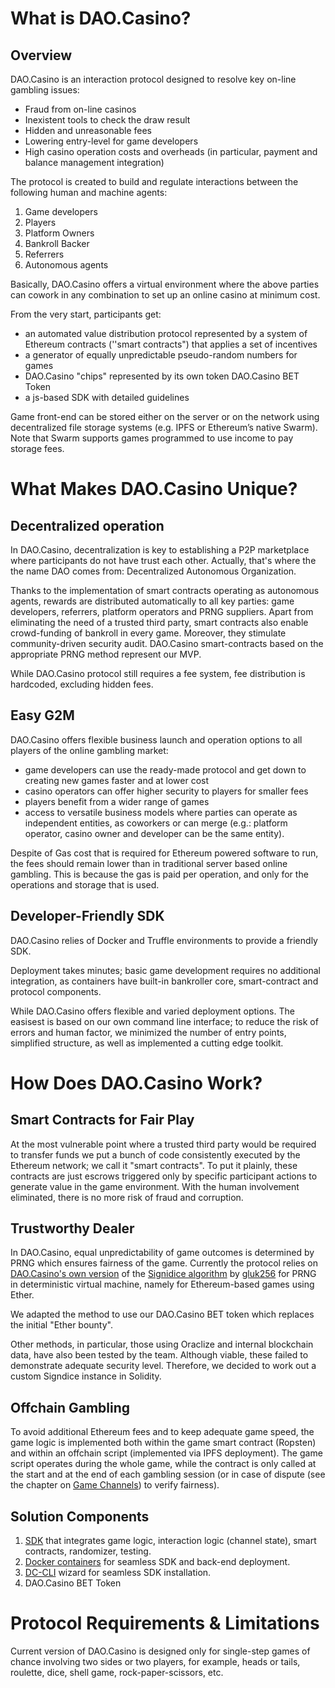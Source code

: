 # What is DAO.Сasino?

## Overview

DAO.Casino is an interaction protocol designed to resolve key on-line gambling issues:

- Fraud from on-line casinos
- Inexistent tools to check the draw result
- Hidden and unreasonable fees
- Lowering entry-level for game developers 
- High casino operation costs and overheads (in particular, payment and balance management integration)

The protocol is created to build and regulate interactions between the following human and machine agents:

1. Game developers
2. Players
3. Platform Owners
4. Bankroll Backer
5. Referrers
6. Autonomous agents

Basically, DAO.Casino offers a virtual environment where the above parties can cowork in any combination to set up an online casino at minimum cost. 

From the very start, participants get:

- an automated value distribution protocol represented by a system of Ethereum contracts (''smart contracts") that applies a set of incentives
- a generator of equally unpredictable pseudo-random numbers for games
- DAO.Casino "chips" represented by its own token DAO.Casino BET Token
- a js-based SDK with detailed guidelines 

Game front-end can be stored either on the server or on the network using decentralized file storage systems (e.g. IPFS or Ethereum’s native Swarm). Note that Swarm supports games programmed to use income to pay storage fees.

# What Makes DAO.Сasino Unique?

## Decentralized operation

 In DAO.Casino, decentralization is key to establishing a P2P marketplace where participants do not have trust each other. Actually, that's where the the name DAO comes from: Decentralized Autonomous Organization. 

Thanks to the implementation of smart contracts operating as autonomous agents, rewards are distributed automatically to all key parties: game developers, referrers, platform operators and PRNG suppliers. Apart from eliminating the need of a trusted third party, smart contracts also enable crowd-funding of bankroll in every game. Moreover, they stimulate community-driven security audit. DAO.Casino smart-contracts based on the appropriate PRNG method represent our MVP.

While DAO.Casino protocol still requires a fee system,  fee distribution is  hardcoded, excluding hidden fees.

## Easy G2M

DAO.Casino offers flexible business launch and operation options to all players of the online gambling market:

- game developers can use the ready-made protocol and get down to creating new games faster and at lower cost    
- casino operators can offer higher security to players for smaller fees
- players benefit from a wider range of games 
- access to versatile business models where parties can operate as independent entities,  as coworkers or can merge (e.g.: platform operator, casino owner and developer can be the same entity).

Despite of Gas cost that is required for Ethereum powered software to run, the fees should remain lower than in traditional server based online gambling. This is because the gas is paid per operation, and only for the operations and storage that is used.

## Developer-Friendly SDK

DAO.Casino relies of Docker and Truffle environments to provide a friendly SDK. 

Deployment takes minutes; basic game development requires no additional integration, as containers have built-in bankroller core, smart-contract and protocol components. 

While DAO.Casino offers flexible and varied deployment options. The easisest is based on our own command line interface; to reduce the risk of errors and human factor, we minimized the number of entry points, simplified structure, as well as implemented a cutting edge toolkit.  

# How Does DAO.Сasino Work?

## Smart Contracts for Fair Play

At the most vulnerable point where a trusted third party would be required to transfer funds we put a bunch of code consistently executed by the Ethereum network; we call it "smart contracts". To put it plainly, these contracts are just escrows triggered only by specific participant actions to generate value in the game environment. With the human involvement eliminated, there is no more risk of fraud and corruption.

## Trustworthy Dealer

In DAO.Casino, equal unpredictability of game outcomes is determined by PRNG which ensures fairness of the game. Currently the protocol relies on [DAO.Casino's own version](https://github.com/DaoCasino/Documentation/1.%20About%20Dao.Casino/1.2.%20Detailed%20Algorithm%20Specification.md) of the [Signidice algorithm](https://github.com/gluk256/misc/blob/master/rng4ethereum/signidice.md) by [gluk256](https://github.com/gluk256) for PRNG in deterministic virtual machine, namely for Ethereum-based games using Ether. 

We adapted the method to use our DAO.Casino BET token which replaces the initial "Ether bounty".

Other  methods, in particular, those using Oraclize and internal blockchain data, have also been tested by the team. Although viable, these failed to demonstrate adequate security level. Therefore, we decided to work out a custom Signdice instance in Solidity.

## Offchain Gambling
To avoid additional Ethereum fees and to keep adequate game speed, the game logic is implemented both within the game smart contract (Ropsten) and within an offchain script (implemented via IPFS deployment). The game script operates during the whole game, while the contract is only called at the start and at the end of each gambling session (or in case of dispute (see the chapter on [Game Channels](https://github.com/DaoCasino/Documentation/2.%20Developer%20Sandbox/2.7.%20Payment%20Channel%20Configuration.md)) to verify fairness). 

## Solution Components 

1. [SDK](https://github.com/DaoCasino) that integrates game logic, interaction logic (channel state), smart contracts, randomizer, testing. 
2. [Docker containers](https://hub.docker.com/u/daocasino/dashboard/) for seamless SDK and back-end deployment.
3. [DC-CLI](https://github.com/DaoCasino/Documentation/2.%20Developer%20Sandbox/2.2.%20DC-CLI%20and%20Dev%20Environment.md) wizard for seamless SDK installation.  
4. DAO.Casino BET Token


# Protocol Requirements & Limitations

Current version of DAO.Casino is designed only for single-step games of chance involving two sides or two players, for example, heads or tails, roulette, dice, shell game, rock-paper-scissors, etc.  
